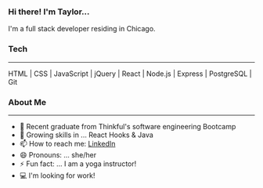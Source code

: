 ### Hi there!  I'm Taylor...

I'm a full stack developer residing in Chicago.

### Tech
------------

HTML | CSS | JavaScript | jQuery | React | Node.js | Express | PostgreSQL | Git

### About Me
------------

- 🔭  Recent graduate from Thinkful's software engineering Bootcamp
- 🌱  Growing skills in ... React Hooks & Java
- 📫  How to reach me: [LinkedIn](https://www.linkedin.com/in/taylor-keazirian/)
- 😄  Pronouns: ... she/her
- ⚡  Fun fact: ... I am a yoga instructor!
- :computer: I'm looking for work!
